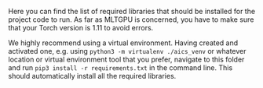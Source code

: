 
Here you can find the list of required libraries that should be installed for the project code to run. As far as MLTGPU is concerned, you have to make sure that your Torch version is 1.11 to avoid errors.  

We highly recommend using a virtual environment. Having created and activated one, e.g. using ``python3 -m virtualenv ./aics_venv`` or whatever location or virtual environment tool that you prefer, navigate to this folder and run ``pip3 install -r requirements.txt`` in the command line. This should automatically install all the required libraries. 
